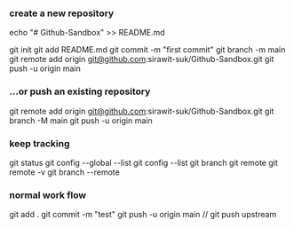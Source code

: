 ### create a new repository
echo "# Github-Sandbox" >> README.md

git init
git add README.md
git commit -m "first commit"
git branch -m main
git remote add origin git@github.com:sirawit-suk/Github-Sandbox.git
git push -u origin main

### …or push an existing repository
git remote add origin git@github.com:sirawit-suk/Github-Sandbox.git
git branch -M main
git push -u origin main

### keep tracking
git status
git config --global --list
git config --list
git branch
git remote 
git remote -v
git branch --remote

### normal work flow
git add .
git commit -m "test"
git push -u origin main // git push upstream <remote-alias> <branch-name>

